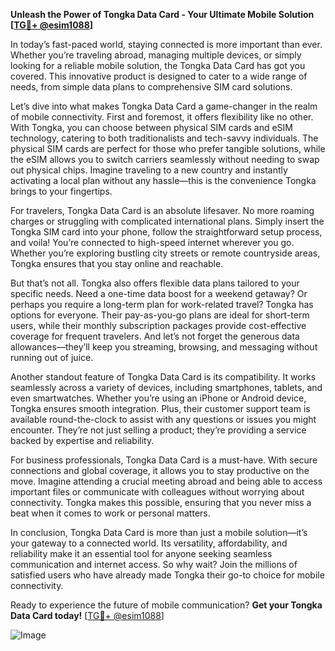 **Unleash the Power of Tongka Data Card - Your Ultimate Mobile Solution [[TG💪+ @esim1088](https://t.me/s/esim1088)]**

In today’s fast-paced world, staying connected is more important than ever. Whether you’re traveling abroad, managing multiple devices, or simply looking for a reliable mobile solution, the Tongka Data Card has got you covered. This innovative product is designed to cater to a wide range of needs, from simple data plans to comprehensive SIM card solutions.

Let’s dive into what makes Tongka Data Card a game-changer in the realm of mobile connectivity. First and foremost, it offers flexibility like no other. With Tongka, you can choose between physical SIM cards and eSIM technology, catering to both traditionalists and tech-savvy individuals. The physical SIM cards are perfect for those who prefer tangible solutions, while the eSIM allows you to switch carriers seamlessly without needing to swap out physical chips. Imagine traveling to a new country and instantly activating a local plan without any hassle—this is the convenience Tongka brings to your fingertips.

For travelers, Tongka Data Card is an absolute lifesaver. No more roaming charges or struggling with complicated international plans. Simply insert the Tongka SIM card into your phone, follow the straightforward setup process, and voila! You’re connected to high-speed internet wherever you go. Whether you’re exploring bustling city streets or remote countryside areas, Tongka ensures that you stay online and reachable.

But that’s not all. Tongka also offers flexible data plans tailored to your specific needs. Need a one-time data boost for a weekend getaway? Or perhaps you require a long-term plan for work-related travel? Tongka has options for everyone. Their pay-as-you-go plans are ideal for short-term users, while their monthly subscription packages provide cost-effective coverage for frequent travelers. And let’s not forget the generous data allowances—they’ll keep you streaming, browsing, and messaging without running out of juice.

Another standout feature of Tongka Data Card is its compatibility. It works seamlessly across a variety of devices, including smartphones, tablets, and even smartwatches. Whether you’re using an iPhone or Android device, Tongka ensures smooth integration. Plus, their customer support team is available round-the-clock to assist with any questions or issues you might encounter. They’re not just selling a product; they’re providing a service backed by expertise and reliability.

For business professionals, Tongka Data Card is a must-have. With secure connections and global coverage, it allows you to stay productive on the move. Imagine attending a crucial meeting abroad and being able to access important files or communicate with colleagues without worrying about connectivity. Tongka makes this possible, ensuring that you never miss a beat when it comes to work or personal matters.

In conclusion, Tongka Data Card is more than just a mobile solution—it’s your gateway to a connected world. Its versatility, affordability, and reliability make it an essential tool for anyone seeking seamless communication and internet access. So why wait? Join the millions of satisfied users who have already made Tongka their go-to choice for mobile connectivity. 

Ready to experience the future of mobile communication? **Get your Tongka Data Card today!** [[TG💪+ @esim1088](https://t.me/s/esim1088)]

![Image](https://i.postimg.cc/Y0z9fWf4/image.png)